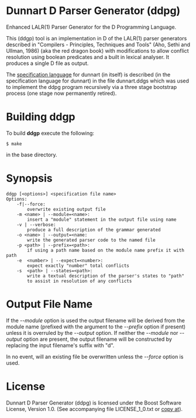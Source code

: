 Dunnart D Parser Generator (ddpg)
=================================

Enhanced LALR(1) Parser Generator for the D Programming Language.

This (ddgp) tool is an implementation in D of the LALR(1) parser generators
described in "Compilers - Principles, Techniques and Tools" (Aho, Sethi
and Ullman, 1986) (aka the red dragon book) with modifications to allow
conflict resolution using boolean predicates and a built in lexical
analyser.  It produces a single D file as output.

The [specification language](https://github.com/pwil3058/dunnart/wiki/Specification-Language)
for dunnart (in itself) is described (in the
specification language for dunnart) in the file dunnart.ddgs which was
used to implement the ddpg program recursively via a three stage
bootstrap process (one stage now permanently retired).

Building ddgp
=============

To build __ddgp__ execute the following:
```
$ make
```
in the base directory.

Synopsis
========
```
ddgp [<options>] <specification file name>
Options:
    -f|--force:
        overwrite existing output file
    -m <name> | --module=<name>:
        insert a "module" statement in the output file using name
    -v | --verbose:
        produce a full description of the grammar generated
    -o <name> | --output=<name:
        write the generated parser code to the named file
    -p <path> | --prefix=<path>:
        if using a path name based on the module name prefix it with path
    -e  <number> | --expect=<number>:
        expect exactly "number" total conflicts
    -s  <path> | --states=<path>:
        write a textual description of the parser's states to "path"
        to assist in resolution of any conflicts

```

Output File Name
================
If the _--module_ option is used the output filename will be derived
from the module name (prefixed with the argument to the _--prefix_
option if present) unless it is overruled by the _--output_ option.
If neither the _--module_ nor _--output_ option are present, the output
filename will be constructed by replacing the input filename's suffix
with "d".

In no event, will an existing file be overwritten unless the _--force_
option is used.

License
=======
Dunnart D Parser Generator (ddpg) is licensed under the Boost Software
License, Version 1.0. (See accompanying file LICENSE_1_0.txt or
[copy at](http://www.boost.org/LICENSE_1_0.txt)).
